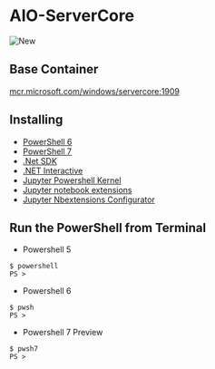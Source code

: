# AIO-ServerCore
![New](https://user-images.githubusercontent.com/20841864/74675308-9d3c4980-51f6-11ea-9191-a2ab664c853b.jpg)

## Base Container
 [mcr.microsoft.com/windows/servercore:1909](https://hub.docker.com/_/microsoft-windows-servercore)

## Installing
- [PowerShell 6](https://github.com/PowerShell/PowerShell)
- [PowerShell 7](https://github.com/PowerShell/PowerShell)
- [.Net SDK](https://github.com/dotnet/sdk)
- [.NET Interactive](https://github.com/dotnet/interactive)
- [Jupyter Powershell Kernel](https://github.com/vors/jupyter-powershell)
- [Jupyter notebook extensions](https://github.com/ipython-contrib/jupyter_contrib_nbextensions)
- [Jupyter Nbextensions Configurator](https://github.com/Jupyter-contrib/jupyter_nbextensions_configurator)

## Run the PowerShell from Terminal
- Powershell 5
```
$ powershell
PS >
```
- Powershell 6
```
$ pwsh
PS >
```
- Powershell 7 Preview
```
$ pwsh7
PS >
```
